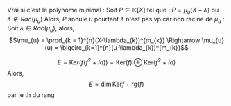 Vrai si c'est le polynôme minimal : 
Soit $P \in \mathbb{K}[X]$ tel que : $P = \mu_{u}(X-\lambda)$ ou $\lambda \not\in Rac(\mu_{u})$
Alors, $P$ annule $u$ pourtant $\lambda$ n'est pas vp car non racine de $\mu_{u}$ : 
Soit $\lambda \in Rac(\mu_{u})$, alors, 
$$\mu_{u} = \prod_{k = 1}^{n}(X-\lambda_{k})^{m_{k}} \Rightarrow \mu_{u}(u) = \bigcirc_{k=1}^{n}(u-\lambda_{k})^{m_{k}}$$

$$E=\mathrm{Ker}(f(f^{2}+Id)) = \mathrm{Ker}(f) \oplus  \mathrm{Ker}(f^{2}+ Id)$$
Alors, 
$$E = \dim \mathrm{Ker}f + \mathrm{rg}(f)$$
par le th du rang